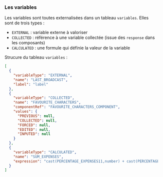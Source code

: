 ### Les variables

Les variables sont toutes externalisées dans un tableau `variables`.
Elles sont de trois types :

- `EXTERNAL` : variable externe à valoriser
- `COLLECTED` : référence à une variable collectée (issue des `response` dans les composants)
- `CALCULATED` : une formule qui définie la valeur de la variable

Strucure du tableau `variables` :

```json
[
  {
    "variableType": "EXTERNAL",
    "name": "LAST_BROADCAST",
    "label": "label"
  },
  {
    "variableType": "COLLECTED",
    "name": "FAVOURITE_CHARACTERS",
    "componentRef": "FAVOURITE_CHARACTERS_COMPONENT",
    "values": {
      "PREVIOUS": null,
      "COLLECTED": null,
      "FORCED": null,
      "EDITED": null,
      "INPUTED": null
    }
  },
  {
    "variableType": "CALCULATED",
    "name": "SUM_EXPENSES",
    "expression": "cast(PERCENTAGE_EXPENSES11,number) + cast(PERCENTAGE_EXPENSES21,number)" // expression VTL
  }
]
```
